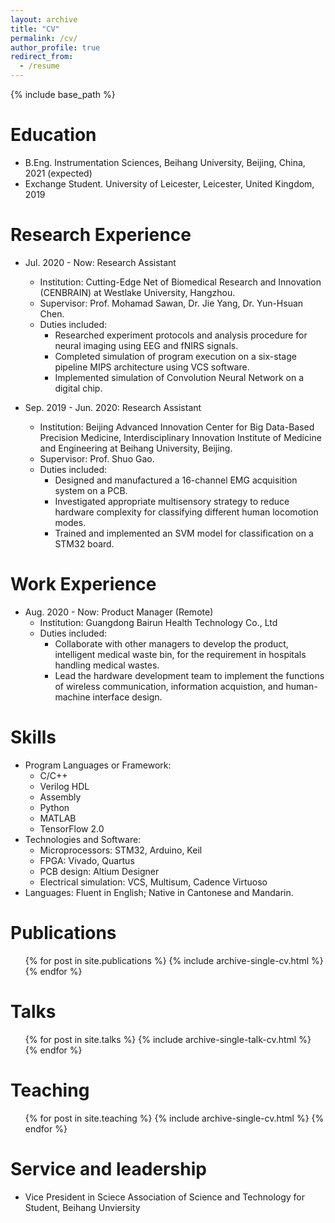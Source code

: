 ```yaml
---
layout: archive
title: "CV"
permalink: /cv/
author_profile: true
redirect_from:
  - /resume
---
```


{% include base_path %}

Education
======
* B.Eng. Instrumentation Sciences, Beihang University, Beijing, China, 2021 (expected)
* Exchange Student. University of Leicester, Leicester, United Kingdom, 2019

Research Experience
======
* Jul. 2020 - Now: Research Assistant
  * Institution: Cutting-Edge Net of Biomedical Research and Innovation (CENBRAIN) at Westlake University, Hangzhou.
  * Supervisor: Prof. Mohamad Sawan, Dr. Jie Yang, Dr. Yun-Hsuan Chen.
  * Duties included:
    * Researched experiment protocols and analysis procedure for neural imaging using EEG and fNIRS signals.
    * Completed simulation of program execution on a six-stage pipeline MIPS architecture using VCS software.
    *	Implemented simulation of Convolution Neural Network on a digital chip.                       


* Sep. 2019 - Jun. 2020: Research Assistant  
  * Institution: Beijing Advanced Innovation Center for Big Data-Based Precision Medicine, Interdisciplinary Innovation Institute of Medicine and Engineering at Beihang University, Beijing.
  * Supervisor: Prof. Shuo Gao.
  * Duties included:
    * Designed and manufactured a 16-channel EMG acquisition system on a PCB.
    * Investigated appropriate multisensory strategy to reduce hardware complexity for classifying different human locomotion modes.
    *	Trained and implemented an SVM model for classification on a STM32 board.

Work Experience
======
* Aug. 2020 - Now: Product Manager (Remote)
  * Institution: Guangdong Bairun Health Technology Co., Ltd 
  * Duties included:
    * Collaborate with other managers to develop the product, intelligent medical waste bin, for the requirement in hospitals handling medical wastes.
    * Lead the hardware development team to implement the functions of wireless communication, information acquistion, and human-machine interface design.

Skills
======
* Program Languages or Framework:
  * C/C++
  * Verilog HDL
  * Assembly
  * Python
  * MATLAB
  * TensorFlow 2.0
* Technologies and Software:
  * Microprocessors: STM32, Arduino, Keil
  * FPGA: Vivado, Quartus
  * PCB design: Altium Designer
  * Electrical simulation: VCS, Multisum, Cadence Virtuoso
* Languages: Fluent in English; Native in Cantonese and Mandarin.

Publications
======
  <ul>{% for post in site.publications %}
    {% include archive-single-cv.html %}
  {% endfor %}</ul>
  
Talks
======
  <ul>{% for post in site.talks %}
    {% include archive-single-talk-cv.html %}
  {% endfor %}</ul>
  
Teaching
======
  <ul>{% for post in site.teaching %}
    {% include archive-single-cv.html %}
  {% endfor %}</ul>
  
Service and leadership
======
* Vice President in Sciece Association of Science and Technology for Student, Beihang Unviersity
